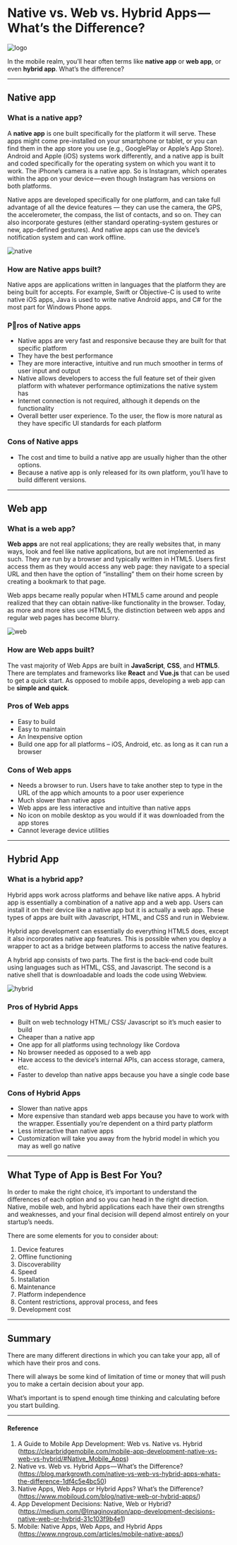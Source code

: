 # Native vs. Web vs. Hybrid Apps — What’s the Difference?

![logo](https://cdn-images-1.medium.com/max/1600/1*S94F7x6dGMspXPPbiLbw-A.jpeg)

In the mobile realm, you’ll hear often terms like **native app** or **web app**, or even **hybrid app**. What’s the difference?

***

## Native app

### What is a native app?

A **native app** is one built specifically for the platform it will serve. These apps might come pre-installed on your smartphone or tablet, or you can find them in the app store you use (e.g., GooglePlay or Apple’s App Store). Android and Apple (iOS) systems work differently, and a native app is built and coded specifically for the operating system on which you want it to work. The iPhone’s camera is a native app. So is Instagram, which operates within the app on your device — even though Instagram has versions on both platforms.

Native apps are developed specifically for one platform, and can take full advantage of all the device features — they can use the camera, the GPS, the accelerometer, the compass, the list of contacts, and so on. They can also incorporate gestures (either standard operating-system gestures or new, app-defined gestures). And native apps can use the device’s notification system and can work offline.


![native](https://qph.fs.quoracdn.net/main-qimg-0483bd3def66d829570bcc6e78e0ad87)

### How are Native apps built?

Native apps are applications written in languages that the platform they are being built for accepts. For example, Swift or Objective-C is used to write native iOS apps, Java is used to write native Android apps, and C# for the most part for Windows Phone apps.

### Pros of Native apps

* Native apps are very fast and responsive because they are built for that specific platform
* They have the best performance
* They are more interactive, intuitive and run much smoother in terms of user input and output
* Native allows developers to access the full feature set of their given platform with whatever performance optimizations the native system has
* Internet connection is not required, although it depends on the functionality
* Overall better user experience. To the user, the flow is more natural as they have specific UI standards for each platform

### Cons of Native apps

* The cost and time to build a native app are usually higher than the other options.
* Because a native app is only released for its own platform, you’ll have to build different versions.

***

## Web app

### What is a web app?

**Web apps** are not real applications; they are really websites that, in many ways, look and feel like native applications, but are not implemented as such. They are run by a browser and typically written in HTML5. Users first access them as they would access any web page: they navigate to a special URL and then have the option of “installing” them on their home screen by creating a bookmark to that page.

Web apps became really popular when HTML5 came around and people realized that they can obtain native-like functionality in the browser. Today, as more and more sites use HTML5, the distinction between web apps and regular web pages has become blurry.

![web](https://content-static.upwork.com/blog/uploads/sites/3/2015/05/05084031/MOB_native-vs-web-app-whats-the-diff-which-do-i-need_M.png)

### How are Web apps built?

The vast majority of Web Apps are built in **JavaScript**, **CSS**, and **HTML5**.
There are templates and frameworks like **React** and **Vue.js** that can be used to get a quick start.
As opposed to mobile apps, developing a web app can be **simple and quick**.

### Pros of Web apps

* Easy to build
* Easy to maintain
* An Inexpensive option
* Build one app for all platforms – iOS, Android, etc. as long as it can run a browser

### Cons of Web apps

* Needs a browser to run. Users have to take another step to type in the URL of the app which amounts to a poor user experience
* Much slower than native apps
* Web apps are less interactive and intuitive than native apps
* No icon on mobile desktop as you would if it was downloaded from the app stores
* Cannot leverage device utilities

***

## Hybrid App

### What is a hybrid app?

Hybrid apps work across platforms and behave like native apps. A hybrid app is essentially a combination of a native app and a web app. Users can install it on their device like a native app but it is actually a web app. These types of apps are built with Javascript, HTML, and CSS and run in Webview.

Hybrid app development can essentially do everything HTML5 does, except it also incorporates native app features. This is possible when you deploy a wrapper to act as a bridge between platforms to access the native features.

A hybrid app consists of two parts. The first is the back-end code built using languages such as HTML, CSS, and Javascript. The second is a native shell that is downloadable and loads the code using Webview.

![hybrid](https://www.impigertech.com/wp-content/uploads/2016/11/Hybrid-header-v2.png)

### Pros of Hybrid Apps

* Built on web technology HTML/ CSS/ Javascript so it’s much easier to build
* Cheaper than a native app
* One app for all platforms using technology like Cordova
* No browser needed as opposed to a web app
* Have access to the device’s internal APIs, can access storage, camera, etc.
* Faster to develop than native apps because you have a single code base

### Cons of Hybrid Apps

* Slower than native apps
* More expensive than standard web apps because you have to work with the wrapper. Essentially you’re dependent on a third party platform
* Less interactive than native apps
* Customization will take you away from the hybrid model in which you may as well go native

***

## What Type of App is Best For You?

In order to make the right choice, it’s important to understand the differences of each option and so you can head in the right direction. Native, mobile web, and hybrid applications each have their own strengths and weaknesses, and your final decision will depend almost entirely on your startup’s needs.

There are some elements for you to consider about:

1. Device features
2. Offline functioning
3. Discoverability
4. Speed
5. Installation
6. Maintenance
7. Platform independence
8. Content restrictions, approval process, and fees
9. Development cost

***

## Summary
There are many different directions in which you can take your app, all of which have their pros and cons.

There will always be some kind of limitation of time or money that will push you to make a certain decision about your app.

What’s important is to spend enough time thinking and calculating before you start building.

***

#### Reference
1. A Guide to Mobile App Development: Web vs. Native vs. Hybrid (https://clearbridgemobile.com/mobile-app-development-native-vs-web-vs-hybrid/#Native_Mobile_Apps)
2. Native vs. Web vs. Hybrid Apps — What’s the Difference?
(https://blog.markgrowth.com/native-vs-web-vs-hybrid-apps-whats-the-difference-1df4c5e4bc50)
3. Native Apps, Web Apps or Hybrid Apps? What’s the Difference? (https://www.mobiloud.com/blog/native-web-or-hybrid-apps/)
4. App Development Decisions: Native, Web or Hybrid?(https://medium.com/@Imaginovation/app-development-decisions-native-web-or-hybrid-31c103f9b4e1)
5. Mobile: Native Apps, Web Apps, and Hybrid Apps (https://www.nngroup.com/articles/mobile-native-apps/)
